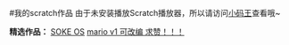 #我的scratch作品
由于未安装播放Scratch播放器，所以请访问[小码王](https://world.xiaomawang.com/w/person/project/all/3298235)查看哦~

**精选作品：**
[SOKE OS](https://world.xiaomawang.com/community/main/compose/HjjH666J)
[mario v1 可改编 求赞！！！](https://world.xiaomawang.com/community/main/compose/ialZ666J)
